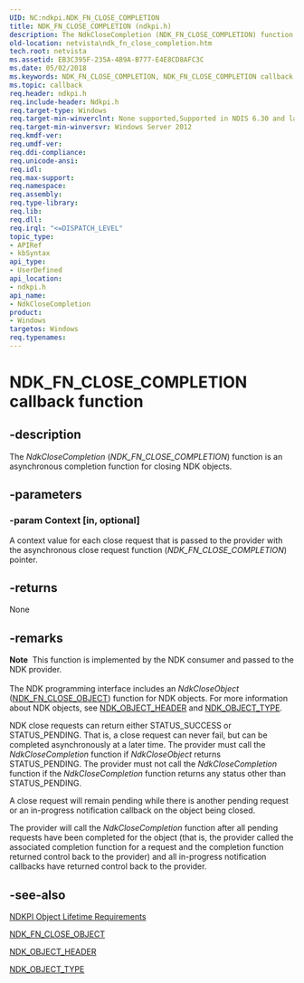 ```yaml
---
UID: NC:ndkpi.NDK_FN_CLOSE_COMPLETION
title: NDK_FN_CLOSE_COMPLETION (ndkpi.h)
description: The NdkCloseCompletion (NDK_FN_CLOSE_COMPLETION) function is an asynchronous completion function for closing NDK objects.
old-location: netvista\ndk_fn_close_completion.htm
tech.root: netvista
ms.assetid: EB3C395F-235A-4B9A-B777-E4E8CD8AFC3C
ms.date: 05/02/2018
ms.keywords: NDK_FN_CLOSE_COMPLETION, NDK_FN_CLOSE_COMPLETION callback, NdkCloseCompletion, NdkCloseCompletion callback function [Network Drivers Starting with Windows Vista], ndkpi/NdkCloseCompletion, netvista.ndk_fn_close_completion
ms.topic: callback
req.header: ndkpi.h
req.include-header: Ndkpi.h
req.target-type: Windows
req.target-min-winverclnt: None supported,Supported in NDIS 6.30 and later.
req.target-min-winversvr: Windows Server 2012
req.kmdf-ver: 
req.umdf-ver: 
req.ddi-compliance: 
req.unicode-ansi: 
req.idl: 
req.max-support: 
req.namespace: 
req.assembly: 
req.type-library: 
req.lib: 
req.dll: 
req.irql: "<=DISPATCH_LEVEL"
topic_type:
- APIRef
- kbSyntax
api_type:
- UserDefined
api_location:
- ndkpi.h
api_name:
- NdkCloseCompletion
product:
- Windows
targetos: Windows
req.typenames: 
---
```


# NDK_FN_CLOSE_COMPLETION callback function


## -description


 The <i>NdkCloseCompletion</i> (<i>NDK_FN_CLOSE_COMPLETION</i>) function is an asynchronous completion function for closing NDK objects.


## -parameters




### -param Context [in, optional]

A context value for each close request that is passed to the provider with the  asynchronous close request function (<i>NDK_FN_CLOSE_COMPLETION</i>)  pointer.


## -returns



None




## -remarks



<div class="alert"><b>Note</b>  This function is implemented by the NDK consumer and passed to the NDK provider.</div>
<div> </div>
The NDK programming interface includes an  <i>NdkCloseObject</i> (<a href="https://msdn.microsoft.com/library/windows/hardware/hh439863">NDK_FN_CLOSE_OBJECT</a>) function for NDK objects. For more information about NDK objects, see <a href="https://msdn.microsoft.com/library/windows/hardware/hh439928">NDK_OBJECT_HEADER</a> and <a href="https://msdn.microsoft.com/library/windows/hardware/hh439930">NDK_OBJECT_TYPE</a>.

 NDK close requests can return either STATUS_SUCCESS or STATUS_PENDING. That is, a close request can never fail, but can be completed asynchronously at a later time. The provider must call the <i>NdkCloseCompletion</i> function if  <i>NdkCloseObject</i> returns STATUS_PENDING. The provider must not call the <i>NdkCloseCompletion</i> function if the <i>NdkCloseCompletion</i> function returns any status other than STATUS_PENDING.

A close request will remain pending while there is another pending request or an in-progress notification callback on the object being closed.

The provider will call the <i>NdkCloseCompletion</i> function after all  pending requests have been completed for the object (that is, the provider called the associated completion function for a request and the completion function returned control back to the provider) and all in-progress notification callbacks have returned control back to the provider.




## -see-also




<a href="https://msdn.microsoft.com/94993523-D0D7-441E-B95C-417800840BAC">NDKPI Object Lifetime Requirements</a>



<a href="https://msdn.microsoft.com/library/windows/hardware/hh439863">NDK_FN_CLOSE_OBJECT</a>



<a href="https://msdn.microsoft.com/library/windows/hardware/hh439928">NDK_OBJECT_HEADER</a>



<a href="https://msdn.microsoft.com/library/windows/hardware/hh439930">NDK_OBJECT_TYPE</a>
 

 

